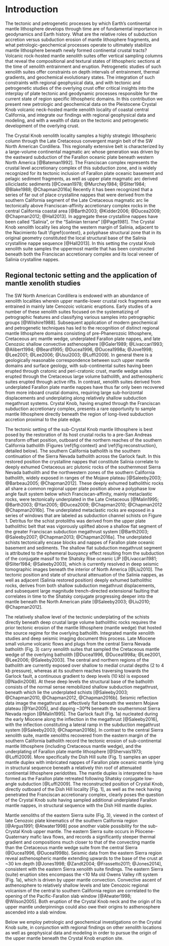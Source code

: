 Introduction
============

The tectonic and petrogenetic processes by which Earth’s continental mantle
lithosphere develops through time are of fundamental importance in geodynamics
and Earth history. What are the relative roles of subduction accretion versus
subduction erosion of mantle lithosphere fragments, and what
petrologic-geochemical processes operate to ultimately stabilize mantle
lithosphere beneath newly formed continental crustal tracts?  Volcanic
rock-hosted mantle xenolith suites offer vertical sampling columns that reveal
the compositional and textural states of lithospheric sections at the time of
xenolith entrainment and eruption. Petrogenetic studies of such xenolith suites
offer constraints on depth intervals of entrainment, thermal gradients, and
geochemical evolutionary states. The integration of such constraints with
regional geophysical data, and with tectonic and petrogenetic studies of the
overlying crust offer critical insights into the interplay of plate tectonic
and geodynamic processes responsible for the current state of region specific
lithospheric domains. In this contribution we present new petrologic and
geochemical data on the Pleistocene Crystal Knob volcanic neck-hosted mantle
xenolith locality of coastal central California, and integrate our findings
with regional geophysical data and modeling, and with a wealth of data on the
tectonic and petrogenetic development of the overlying crust.

The Crystal Knob xenolith locality samples a highly strategic lithospheric
column through the Late Cretaceous convergent margin belt of the SW North
American Cordillera. This regionally extensive belt is characterized by
a large-volume continental magmatic arc whose generation was
driven by the eastward subduction of the Farallon oceanic plate beneath western
North America [@Bateman1992]. The Franciscan complex represents the
crustal level accretionary complex of this subduction zone, and is widely
recognized for its tectonic inclusion of Farallon plate oceanic basement and
pelagic sediment fragments, as well as upper plate magmatic arc derived
siliciclastic sediments
[@Cowan1978; @Murchey1984; @Sliter1984; @Blake1988; @Chapman2016a]
Recently it has been recognized
that a series of far out of place crystalline nappes that were derived from the
southern California segment of the Late Cretaceous magmatic arc lie
tectonically above Franciscan-affinity accretionary complex rocks in the
central California coastal area
[@Barth2003; @Kidder2006; @Ducea2009; @Chapman2012; @Hall2013].
In aggregate
these crystalline nappes have been called “Salinia”, or the “Salinian terrane”
[@Page1981]. The Crystal Knob xenolith locality lies along the western margin
of Salinia, adjacent to the Nacimiento fault \figref{context}, a polyphase structural
zone that in its original geometry constituted the local structural base of the
Salinia crystalline nappe sequence [@Hall2013]. In this setting
the crystal Knob xenolith suite samples the uppermost mantle that has been
constructed beneath both the Franciscan accretionary complex and its local
veneer of Salinia crystalline nappes.

## Regional tectonic setting and the application of mantle xenolith studies

The SW North American Cordillera is endowed with an abundance of xenolith
localities wherein upper mantle-lower crustal rock fragments were entrained in
mainly late Cenozoic volcanic eruptions. Early studies of a number of these
xenolith suites focused on the systematizing of petrographic features and
classifying various samples into petrographic groups [@Wilshire1988].
Subsequent application of modern geochemical and petrogenetic techniques has
led to the recognition of distinct regional mantle lithosphere domains
consisting of pre-Phanerozoic lithosphere, Cretaceous arc mantle wedge,
underplated Farallon plate nappes, and late Cenozoic shallow convective
asthenosphere
[@Galer1989; @Livaccari1993; @Alibert1994; @Beard1995; @Ducea1996, @Ducea1998a; @Jove1998; @Lee2001; @Lee2006; @Usui2003; @Luffi2009].
In general there is a geologically reasonable correspondence between such upper
mantle domains and surface geology, with sub-continental suites having been
erupted through cratonic and peri-cratonic crust, mantle wedge suites erupted
through the Cretaceous large volume batholith, and asthenospheric suites
erupted through active rifts. In contrast, xenolith suites derived from
underplated Farallon plate mantle nappes have thus far only been recovered from
more inboard crustal domains, requiring large sub-horizontal displacements and
underplating along relatively shallow subduction megathrust systems. Crystal
Knob, having erupted through the Franciscan subduction accretionary complex,
presents a rare opportunity to sample mantle lithosphere directly beneath the
region of long-lived subduction accretion proximal to the plate edge.

The tectonic setting of the sub-Crystal Knob mantle lithosphere is best posed
by the restoration of its host crustal rocks to a pre-San Andreas transform
offset position, outboard of the northern reaches of the southern California
batholith (Figures \ref{fig:context} and \ref{fig:reconstruction}, detailed below).
The southern California batholith
is the southern continuation of the Sierra Nevada batholith across the Garlock
fault. In this restored position the crystalline nappes that constitute Salinia
correlate to deeply exhumed Cretaceous arc plutonic rocks of the southernmost
Sierra Nevada batholith and the northwestern zones of the southern California
batholith, widely exposed in ranges of the Mojave plateau
[@Saleeby2003; @Barbeau2005; @Chapman2012]. These deeply exhumed batholithic
rocks all share a common regional upper plate position above a polyphase low
angle fault system below which Franciscan-affinity, mainly metaclastic rocks,
were tectonically underplated in the Late Cretaceous
[@Malin1995; @Barth2003; @Yan2005; @Ducea2009; @Chapman2010; @Chapman2012 @Chapman2016b].
The underplated metaclastic rocks are exposed in a series of windows
that are labeled as subduction channel schists on Figure 1. Detritus for the
schist protoliths was derived from the upper plate batholithic belt that was
vigorously uplifted above a shallow flat segment of the greater Franciscan
subduction megathrust system [@Barth2003; @Saleeby2007; @Chapman2013; @Chapman2016a].
The underplated schists tectonically encase blocks and
nappes of Farallon plate oceanic basement and sediments. The shallow flat
subduction megathrust segment is attributed to the ephemeral buoyancy effect
resulting from the subduction of the conjugate massif to the Shatsky Rise
oceanic LIP [@Livaccari1981; @Sliter1984; @Saleeby2003], which is
currently resolved in deep seismic tomographic images beneath the interior of
North America [@Liu2010]. The tectonic position and state of structural
attenuation of the Salinia nappes, as well as adjacent (Salinia restored
position) deeply exhumed batholithic rocks, derives from both shallow
subduction megathrust displacements, and subsequent large magnitude
trench-directed extensional faulting that correlates in time to the Shatsky
conjugate progressing deeper into the mantle beneath the North American plate
[@Saleeby2003; @Liu2010; @Chapman2012].

The relatively shallow level of the tectonic underplating of the schists
directly beneath deep crustal large volume batholithic rocks requires the prior
tectonic erosion of the mantle lithosphere (mantle wedge) that hosted the
source regime for the overlying batholith. Integrated mantle xenolith studies
and deep seismic imaging document this process.  Late Miocene small volume
volcanic flows and plugs from the central Sierra Nevada batholith (Fig. 3)
carry xenolith suites that sampled the Cretaceous mantle wedge of the overlying
batholith [@Ducea1996, @Ducea1998a; @Lee2001, @Lee2006; @Saleeby2003].
The central and northern regions of the batholith are currently
exposed over shallow to medial crustal depths (2 to 4 kb pressure), whereas at
its southern reaches traversing towards the Garlock fault, a continuous
gradient to deep levels (10 kb) is exposed [@Nadin2008]. At these
deep levels the structural base of the batholith consists of the normal sense
remobilized shallow subduction megathrust, beneath which lie the underplated
schists [@Saleeby2003; @Chapman2010, @Chapman2012, @Chapman2016b]. Seismic reflection
data image the megathrust as effectively flat beneath the western Mojave
plateau [@Yan2005], and dipping ~30ºN beneath the southernmost Sierra
Nevada region [@Malin1995]. The Garlock fault (Fig. 1a) nucleated during
the early Miocene along the inflection in the megathrust [@Saleeby2016],
with the inflection constituting a lateral ramp in the subduction
megathrust system [@Saleeby2003; @Chapman2016b]. In contrast to the
central Sierra xenolith suite, mantle xenoliths recovered from the eastern
margin of the southern California batholith record the tectonic erosion of
sub-continental mantle lithosphere (including Cretaceous mantle wedge), and the
underplating of Farallon plate mantle lithosphere [@Shervais1973; @Luffi2009].
More specifically the Dish Hill suite (Fig. 1) samples an upper
mantle duplex with imbricated nappes of Farallon plate oceanic mantle lying in
structural sequence beneath a relatively thin roof of attenuated continental
lithosphere peridotites. The mantle duplex is interpreted to have formed as the
Farallon plate retreated following Shatsky conjugate low-angle subduction
[@Luffi2009]. The reconstructed position of Crystal Knob, directly outboard of the Dish Hill locality [Fig. 1], as well as the neck having
penetrated the Franciscan accretionary complex, clearly poses the question of
the Crystal Knob suite having sampled additional underplated Farallon mantle
nappes, in structural sequence with the Dish Hill mantle duplex.

Mantle xenoliths of the eastern Sierra suite (Fig. 3), viewed in the context of late
Cenozoic plate kinematics of the southern California region [@Argus1991; @Atwater1998]
pose another viable possibility for the sub-Crystal Knob upper mantle. The eastern Sierra suite occurs in
Pliocene-Quaternary mafic lava flows, and records a significantly steeper
thermal gradient and compositions much closer to that of the convecting mantle
than the Cretaceous mantle wedge suite from the central Sierra
(@Ducea1996, @Ducea1998b). Seismic data from the eastern Sierra region
reveal asthenospheric mantle extending upwards to the base of the crust at ~30 km
depth [@Jones1998; @Zandt2004; @Frassetto2011; @Jones2014],
consistent with the eastern Sierra xenolith suite findings.
The eastern Sierra (suite) eruption sites encompass the <10 Ma old
Owens Valley rift system (Fig. 1a), which is driven by upper mantle convection.
Convective ascent of asthenosphere to relatively shallow levels and late
Cenozoic regional volcanism of the central to southern California region are
correlated to the opening of the Pacific-Farallon slab window
[@Atwater1998; @Wilson2005].  Both eruption of the Crystal Knob
neck and the origin of its upper mantle underpinnings could also owe their origins to
asthenosphere ascended into a slab window.

Below we employ petrologic and
geochemical investigations on the Crystal Knob suite, in conjunction with
regional findings on other xenolith locations as well as geophysical data and
modeling in order to pursue the origin of the upper mantle beneath the Crystal
Knob eruption site.

<!--[[context]]-->

<!--[[field_photo]]-->

